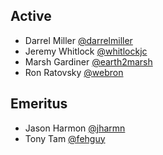 ## Active
* Darrel Miller [@darrelmiller](https://github.com/darrelmiller)
* Jeremy Whitlock [@whitlockjc](https://github.com/whitlockjc)
* Marsh Gardiner [@earth2marsh](https://github.com/earth2marsh)
* Ron Ratovsky [@webron](https://github.com/webron)

## Emeritus
* Jason Harmon [@jharmn](https://github.com/jharmn)
* Tony Tam [@fehguy](https://github.com/fehguy)
